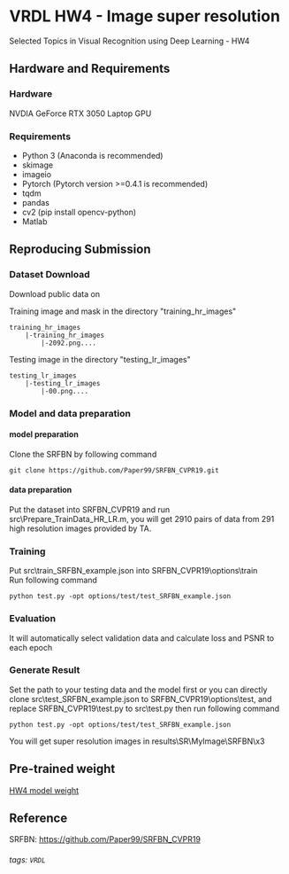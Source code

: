 # VRDL HW4 - Image super resolution
Selected Topics in Visual Recognition using Deep Learning - HW4

## Hardware and Requirements
### Hardware
NVDIA GeForce RTX 3050 Laptop GPU
### Requirements
* Python 3 (Anaconda is recommended)
* skimage
* imageio
* Pytorch (Pytorch version >=0.4.1 is recommended)
* tqdm
* pandas
* cv2 (pip install opencv-python)
* Matlab

## Reproducing Submission 

### Dataset Download
Download public data on <br>

Training image and mask in the directory "training_hr_images"
```
training_hr_images
    |-training_hr_images
        |-2092.png....
```
Testing image in the directory "testing_lr_images"
```
testing_lr_images
    |-testing_lr_images
        |-00.png....
```


### Model and data preparation 
#### model preparation
Clone the SRFBN by following command
```
git clone https://github.com/Paper99/SRFBN_CVPR19.git
```

#### data preparation
Put the dataset into SRFBN_CVPR19 and run src\Prepare_TrainData_HR_LR.m, you will get 2910 pairs of data from 291 high resolution images provided by TA.


### Training
Put src\train_SRFBN_example.json into SRFBN_CVPR19\options\train<br>Run following command
```
python test.py -opt options/test/test_SRFBN_example.json
```

### Evaluation
It will automatically select validation data and calculate loss and PSNR to each epoch<br>

### Generate Result
Set the path to your testing data and the model first or you can directly clone src\test_SRFBN_example.json to SRFBN_CVPR19\options\test, and replace SRFBN_CVPR19\test.py to src\test.py then run following command
```
python test.py -opt options/test/test_SRFBN_example.json
```
You will get super resolution images in results\SR\MyImage\SRFBN\x3


## Pre-trained weight
[HW4 model weight](https://drive.google.com/drive/folders/1IILl5pKeX46MdkrotQ7ISGtZWpdVPCyi?usp=sharing)

## Reference
SRFBN: https://github.com/Paper99/SRFBN_CVPR19 


###### tags: `VRDL`
